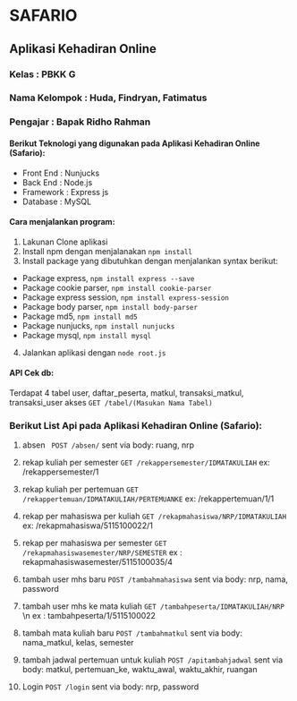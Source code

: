 # SAFARIO
## Aplikasi Kehadiran Online

### Kelas         : PBKK G
### Nama Kelompok : Huda, Findryan, Fatimatus
### Pengajar      : Bapak Ridho Rahman

#### Berikut Teknologi yang digunakan pada Aplikasi Kehadiran Online (Safario):
* Front End       : Nunjucks
* Back End        : Node.js
* Framework       : Express js
* Database        : MySQL

#### Cara menjalankan program:
1. Lakunan Clone aplikasi
2. Install npm dengan menjalanakan  ``` npm install ```
3. Install package yang dibutuhkan dengan menjalankan syntax berikut:
 * Package express, ``` npm install express --save ```
 * Package cookie parser, ``` npm install cookie-parser ```
 * Package express session, ``` npm install express-session ```
 * Package body parser, ``` npm install body-parser ```
 * Package md5, ``` npm install md5 ```
 * Package nunjucks, ``` npm install nunjucks ```
 * Package mysql, ``` npm install mysql ```
4. Jalankan aplikasi dengan ``` node root.js ```

#### API Cek db:
Terdapat 4 tabel user, daftar_peserta, matkul, transaksi_matkul, transaksi_user
akses
``` GET /tabel/(Masukan Nama Tabel) ```


### Berikut List Api pada Aplikasi Kehadiran Online (Safario):
1. absen
  ``` POST /absen/```
sent via body: ruang, nrp

2. rekap kuliah per semester
  ``` GET /rekappersemester/IDMATAKULIAH ```
ex: /rekappersemester/1

3. rekap kuliah per pertemuan
  ``` GET /rekappertemuan/IDMATAKULIAH/PERTEMUANKE ```
ex: /rekappertemuan/1/1

4. rekap per mahasiswa per kuliah
  ``` GET /rekapmahasiswa/NRP/IDMATAKULIAH ```
ex: /rekapmahasiswa/5115100022/1

5. rekap per mahasiswa per semester
  ``` GET /rekapmahasiswasemester/NRP/SEMESTER ```
ex : rekapmahasiswasemester/5115100035/4

6. tambah user mhs baru
  ``` POST /tambahmahasiswa ```
sent via body: nrp, nama, password

7. tambah user mhs ke mata kuliah
  ``` GET /tambahpeserta/IDMATAKULIAH/NRP ```
\n ex : tambahpeserta/1/5115100022

8. tambah mata kuliah baru
  ``` POST /tambahmatkul ```
sent via body: nama_matkul, kelas, semester

9. tambah jadwal pertemuan untuk kuliah
``` POST /apitambahjadwal ```
sent via body: matkul, pertemuan_ke, waktu_awal, waktu_akhir, ruangan


10. Login
``` POST /login ```
sent via body: nrp, password
